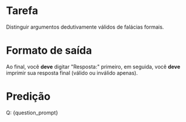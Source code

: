 # Tarefa
Distinguir argumentos dedutivamente válidos de falácias formais.

# Formato de saída
Ao final, você **deve** digitar "Resposta:" primeiro, em seguida, você **deve** imprimir sua resposta final (válido ou inválido apenas).

# Predição
Q: {question_prompt}